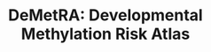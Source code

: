 ---
title: 'DeMetRA: Developmental Methylation Risk Atlas'
collection: software
link: https://github.com/inDEPTHlab/DeMetRA-review
excerpt: 'WORK IN PROGRESS: A literature review / atlas tool for developmental MPSs'
repo_url: 'https://github.com/inDEPTHlab/DeMetRA-review'
---